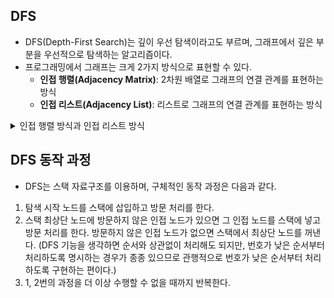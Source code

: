 ## DFS
- DFS(Depth-First Search)는 깊이 우선 탐색이라고도 부르며, 그래프에서 깊은 부분을 우선적으로 탐색하는 알고리즘이다.
- 프로그래밍에서 그래프는 크게 2가지 방식으로 표현할 수 있다.
  - **인접 행렬(Adjacency Matrix)**: 2차원 배열로 그래프의 연결 관계를 표현하는 방식
  - **인접 리스트(Adjacency List)**: 리스트로 그래프의 연결 관계를 표현하는 방식

<details>
<summary>인접 행렬 방식과 인접 리스트 방식</summary>

### 인접 행렬 방식
- 2차원 배열에 각 노드가 연결된 형태를 기록하는 방식이다.
- 연결되어 있지 않은 노드끼리는 무한의 비용이라고 작성한다.
- 정답이 될 수 없는 큰 값 중에서 999999999, 987654321 등의 값으로 초기화하는 경우가 많다.

![img.png](img.png)![img_1.png](img_1.png)
```python
INF = 999999999 # 무한의 비용 선언
  
# 2차원 리스트를 이용해 인접 행렬 표현
graph = [
    [0, 7, 5],
    [7, 0, INF],
    [5, INF, 0]
]
  
print(graph)
```
```python
[[0, 7, 5], [7, 0, 999999999], [5, 999999999, 0]]
```
### 인접 리스트 방식
- 모든 노드에 연결된 노드에 대한 정보를 차례대로 연결하여 저장한다.
- 인접 리스트는 '연결 리스트'라는 자료구조를 이용해 구현한다.
- 별도로 연결 리스트 기능을 표준 라이브러리로 제공하는 C++이나 자바와는 달리 파이썬에서는 기본 자료형인 리스트 자료형이 append와 메소드를 제공한다. 배열과 연결 리스트의 기능을 모두 기본으로 제공하는 것이다.
- 파이썬으로 인접 리스트를 이용해 그래프를 표현하고자 할 때에도 단순히 2차원 리스트를 이용하면 된다는 점을 기억하자.

![img_2.png](img_2.png)
```python
# 행이 3개인 2차원 리스트로 인접 리스트 표현
graph = [[] for _ in range(3)]

# 노드 0에 연결된 노드 정보 저장(노드, 거리)
graph[0].append((1, 7))
graph[0].append((2, 5))

# 노드 1에 연결된 노드 정보 저장(노드, 거리)
graph[1].append((0, 7))

# 노드 2에 연결된 노드 정보 저장(노드, 거리)
graph[2].append((0, 5))

print(graph)
```
```python
[[(1, 7), (2, 5)], [(0, 7)], [(0, 5)]]
```

### 두 방식의 차이
- 인접 행렬 방식 - 모든 관계를 저장하므로 노드 개수가 많을수록 메모리가 불필요하게 낭비된다.
- 인접 리스트 방식 - 연결된 정보를 저장하기 때문에 메모리를 효율적으로 사용한다. (하지만 이러한 속성 때문에 특정 두 노드가 연결되어 있는지에 대한 정보를 얻는 속도가 느리다.)

</details>

## DFS 동작 과정
- DFS는 스택 자료구조를 이용하며, 구체적인 동작 과정은 다음과 같다.
1. 탐색 시작 노드를 스택에 삽입하고 방문 처리를 한다.
2. 스택 최상단 노드에 방문하지 않은 인접 노드가 있으면 그 인접 노드를 스택에 넣고 방문 처리를 한다. 방문하지 않은 인접 노드가 없으면 스택에서 최상단 노드를 꺼낸다. (DFS 기능을 생각하면 순서와 상관없이 처리해도 되지만, 번호가 낮은 순서부터 처리하도록 명시하는 경우가 종종 있으므로 관행적으로 번호가 낮은 순서부터 처리하도록 구현하는 편이다.)
3. 1, 2번의 과정을 더 이상 수행할 수 없을 때까지 반복한다.

